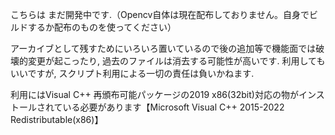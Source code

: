 こちらは まだ開発中です.（Opencv自体は現在配布しておりません。自身でビルドするか配布のものを使ってください）

アーカイブとして残すためにいろいろ置いているので後の追加等で機能面では破壊的変更が起こったり, 過去のファイルは消去する可能性が高いです.
利用してもいいですが, スクリプト利用による一切の責任は負いかねます.

利用にはVisual C++ 再頒布可能パッケージの2019 x86(32bit)対応の物がインストールされている必要があります【Microsoft Visual C++ 2015-2022 Redistributable(x86)】

